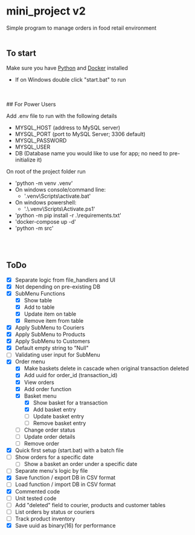 # mini_project v2
Simple program to manage orders in food retail environment
</br>
</br>
## To start
Make sure you have [Python](https://www.python.org/downloads/) and [Docker](https://docs.docker.com/get-docker/) installed

* If on Windows double click "start.bat" to run
</br>
</br>
## For Power Users

Add .env file to run with the following details
- MYSQL_HOST (address to MySQL server)
- MYSQL_PORT (port to MySQL Server; 3306 default)
- MYSQL_PASSWORD
- MYSQL_USER
- DB (Database name you would like to use for app; no need to pre-initialize it)

On root of the project folder run
* 'python -m venv .venv'
* On windows console/command line:
  * '.venv\Scripts\activate.bat'
* On windows powershell:
  * '.\\.venv\Scripts\Activate.ps1'
* 'python -m pip install -r .\requirements.txt'
* 'docker-compose up -d'
* 'python -m src'
</br>
</br>

## ToDo
- [x] Separate logic from file_handlers and UI
- [x] Not depending on pre-existing DB
- [x] SubMenu Functions
    - [x] Show table
    - [x] Add to table
    - [x] Update item on table
    - [x] Remove item from table
- [x] Apply SubMenu to Couriers
- [x] Apply SubMenu to Products
- [x] Apply SubMenu to Customers
- [x] Default empty string to "Null"
- [ ] Validating user input for SubMenu
- [x] Order menu
  <!-- - [ ] Make courier_id and customer_id default to Null when original entries deleted -->
  - [x] Make baskets delete in cascade when original transaction deleted
  - [x] Add uuid for order_id (transaction_id)
  - [x] View orders
  - [x] Add order function
  - [x] Basket menu
    - [x] Show basket for a transaction
    - [x] Add basket entry
    - [ ] Update basket entry
    - [ ] Remove basket entry
  - [ ] Change order status
  - [ ] Update order details
  - [ ] Remove order
- [x] Quick first setup (start.bat) with a batch file
- [ ] Show orders for a specific date
  - [ ] Show a basket an order under a specific date
- [ ] Separate menu's logic by file
- [x] Save function / export DB in CSV format
- [ ] Load function / import DB in CSV format
- [x] Commented code
- [ ] Unit tested code
- [ ] Add "deleted" field to courier, products and customer tables
- [ ] List orders by status or couriers
- [ ] Track product inventory
- [x] Save uuid as binary(16) for performance